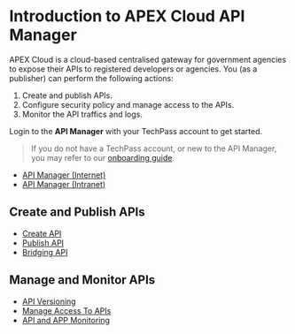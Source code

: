 # Introduction to APEX Cloud API Manager

APEX Cloud is a cloud-based centralised gateway for government agencies to expose their APIs to registered developers or agencies. You (as a publisher) can perform the following actions:

1. Create and publish APIs.
2. Configure security policy and manage access to the APIs.
3. Monitor the API traffics and logs.

Login to the **API Manager** with your TechPass account to get started.

> If you do not have a TechPass account, or new to the API Manager, you may refer to our [onboarding guide](https://docs.developer.tech.gov.sg/docs/apex-cloud-onboarding/docs/techpass).

- [API Manager (Internet)](https://manage.api.developer.tech.gov.sg/home)
- [API Manager (Intranet)](https://manage.int.api.developer.tech.gov.sg/home)

## Create and Publish APIs

- [Create API](docs/publisher/create-api)
- [Publish API](docs/publisher/publish-api.md)
- [Bridging API](docs/publisher/bridging-apis.md)

## Manage and Monitor APIs

- [API Versioning](docs/publisher/api-versioning.md)
- [Manage Access To APIs](docs/publisher/manage-access-to-apis.md)
- [API and APP Monitoring](docs/publisher/api-and-app-monitoring.md)
